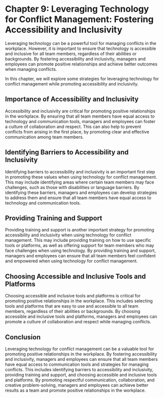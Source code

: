 Chapter 9: Leveraging Technology for Conflict Management: Fostering Accessibility and Inclusivity
=================================================================================================

Leveraging technology can be a powerful tool for managing conflicts in the workplace. However, it is important to ensure that technology is accessible and inclusive for all team members, regardless of their abilities or backgrounds. By fostering accessibility and inclusivity, managers and employees can promote positive relationships and achieve better outcomes when managing conflicts.

In this chapter, we will explore some strategies for leveraging technology for conflict management while promoting accessibility and inclusivity.

Importance of Accessibility and Inclusivity
-------------------------------------------

Accessibility and inclusivity are critical for promoting positive relationships in the workplace. By ensuring that all team members have equal access to technology and communication tools, managers and employees can foster a culture of collaboration and respect. This can also help to prevent conflicts from arising in the first place, by promoting clear and effective communication among team members.

Identifying Barriers to Accessibility and Inclusivity
-----------------------------------------------------

Identifying barriers to accessibility and inclusivity is an important first step in promoting these values when using technology for conflict management. This may include identifying areas where certain team members may face challenges, such as those with disabilities or language barriers. By identifying these barriers, managers and employees can develop strategies to address them and ensure that all team members have equal access to technology and communication tools.

Providing Training and Support
------------------------------

Providing training and support is another important strategy for promoting accessibility and inclusivity when using technology for conflict management. This may include providing training on how to use specific tools or platforms, as well as offering support for team members who may face challenges when using technology. By providing training and support, managers and employees can ensure that all team members feel confident and empowered when using technology for conflict management.

Choosing Accessible and Inclusive Tools and Platforms
-----------------------------------------------------

Choosing accessible and inclusive tools and platforms is critical for promoting positive relationships in the workplace. This includes selecting tools and platforms that are easy to use and accessible to all team members, regardless of their abilities or backgrounds. By choosing accessible and inclusive tools and platforms, managers and employees can promote a culture of collaboration and respect while managing conflicts.

Conclusion
----------

Leveraging technology for conflict management can be a valuable tool for promoting positive relationships in the workplace. By fostering accessibility and inclusivity, managers and employees can ensure that all team members have equal access to communication tools and strategies for managing conflicts. This includes identifying barriers to accessibility and inclusivity, providing training and support, and choosing accessible and inclusive tools and platforms. By promoting respectful communication, collaboration, and creative problem-solving, managers and employees can achieve better results as a team and promote positive relationships in the workplace.
